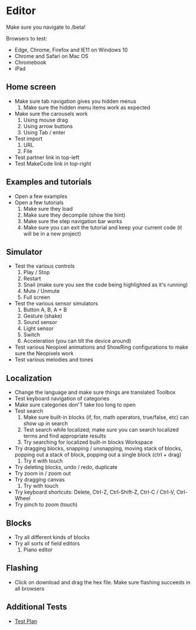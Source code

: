 # Editor

Make sure you navigate to /beta!

Browsers to test:
* Edge, Chrome, Firefox and IE11 on Windows 10
* Chrome and Safari on Mac OS
* Chromebook
* iPad
 
## Home screen

* Make sure tab navigation gives you hidden menus 
    1. Make sure the hidden menu items work as expected
* Make sure the carousels work 
    1. Using mouse drag
    2. Using arrow buttons
    3. Using Tab / enter
* Test import 
    1. URL
    2. File
* Test partner link in top-left
* Test MakeCode link in top-right

## Examples and tutorials

* Open a few examples
* Open a few tutorials 
    1. Make sure they load
    2. Make sure they decompile (show the hint)
    3. Make sure the step navigation bar works
    4. Make sure you can exit the tutorial and keep your current code (it will be in a new project)

## Simulator

* Test the various controls 
    1. Play / Stop
    2. Restart
    3. Snail (make sure you see the code being highlighted as it's running)
    4. Mute / Unmute
    5. Full screen
* Test the various sensor simulators 
    1. Button A, B, A + B
    2. Gesture (shake)
    3. Sound sensor
    4. Light sensor
    5. Switch
    6. Acceleration (you can tilt the device around)
* Test various Neopixel animations and ShowRing configurations to make sure the Neopixels work
* Test various melodies and tones

## Localization

* Change the language and make sure things are translated
Toolbox
* Test keyboard navigation of categories
* Make sure categories don'T take too long to open
* Test search 
    1. Make sure built-in blocks (if, for, math operators, true/false, etc) can show up in search
    2. Test search while localized; make sure you can search localized terms and find appropriate results
    3. Try searching for localized built-in blocks
Workspace
* Try dragging blocks, snapping / unsnapping, moving stack of blocks, popping out a stack of block, popping out a single block (ctrl + drag) 
    1. Try it with touch
* Try deleting blocks, undo / redo, duplicate
* Try zoom in / zoom out
* Try dragging canvas 
    1. Try with touch
* Try keyboard shortcuts: Delete, Ctrl-Z, Ctrl-Shift-Z, Ctrl-C / Ctrl-V, Ctrl-Wheel
* Try pinch to zoom (touch)

## Blocks

* Try all different kinds of blocks
* Try all sorts of field editors
    1. Piano editor

## Flashing

* Click on download and drag the hex file. Make sure flashing succeeds in all browsers

## Additional Tests

* [Test Plan](/testplan)